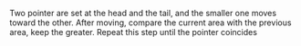 Two pointer are set at the head and the tail, and the smaller one moves toward the other. After moving, compare the current area with the previous area, keep the greater. Repeat this step until the pointer coincides